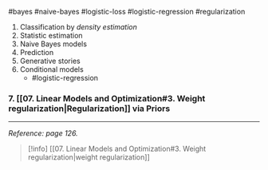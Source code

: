 #bayes #naive-bayes #logistic-loss #logistic-regression #regularization 


1. Classification by *density estimation*
2. Statistic estimation
3. Naive Bayes models
4. Prediction
5. Generative stories
6. Conditional models
	- #logistic-regression 

### 7. [[07. Linear Models and Optimization#3. Weight regularization|Regularization]] via Priors
---
*Reference: page 126.*

> [!info]
>[[07. Linear Models and Optimization#3. Weight regularization|weight regularization]]

